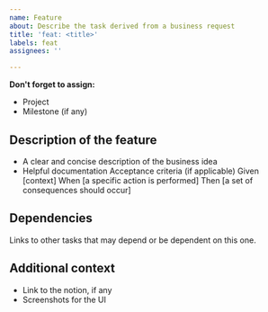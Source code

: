 ```yaml
---
name: Feature
about: Describe the task derived from a business request
title: 'feat: <title>'
labels: feat
assignees: ''

---
```


**Don't forget to assign:**
* Project
* Milestone (if any)

## Description of the feature
* A clear and concise description of the business idea
* Helpful documentation
Acceptance criteria (if applicable)
Given [context] 
When [a specific action is performed] 
Then [a set of consequences should occur]

## Dependencies
Links to other tasks that may depend or be dependent on this one.

## Additional context
* Link to the notion, if any
* Screenshots for the UI
